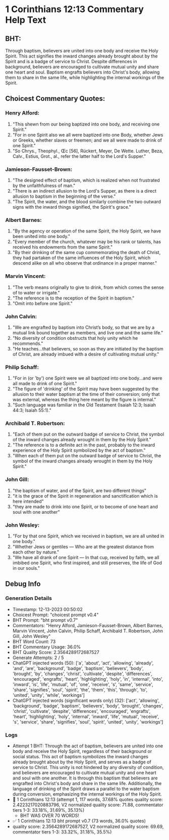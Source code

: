 # 1 Corinthians 12:13 Commentary Help Text

## BHT:
Through baptism, believers are united into one body and receive the Holy Spirit. This act signifies the inward changes already brought about by the Spirit and is a badge of service to Christ. Despite differences in background, believers are encouraged to cultivate mutual unity and share one heart and soul. Baptism engrafts believers into Christ's body, allowing them to share in the same life, while highlighting the internal workings of the Spirit.

## Choicest Commentary Quotes:
### Henry Alford:
1. "This shewn from our being baptized into one body, and receiving one Spirit."
2. "For in one Spirit also we all were baptized into one Body, whether Jews or Greeks, whether slaves or freemen; and we all were made to drink of one Spirit."
3. "So Chrys., Theophyl., Œc [56], Rückert, Meyer, De Wette. Luther, Beza, Calv., Estius, Grot., al., refer the latter half to the Lord's Supper."

### Jamieson-Fausset-Brown:
1. "The designed effect of baptism, which is realized when not frustrated by the unfaithfulness of man."
2. "There is an indirect allusion to the Lord's Supper, as there is a direct allusion to baptism in the beginning of the verse."
3. "The Spirit, the water, and the blood similarly combine the two outward signs with the inward things signified, the Spirit's grace."

### Albert Barnes:
1. "By the agency or operation of the same Spirit, the Holy Spirit, we have been united into one body."
2. "Every member of the church, whatever may be his rank or talents, has received his endowments from the same Spirit."
3. "By their drinking of the same cup commemorating the death of Christ, they had partaken of the same influences of the Holy Spirit, which descend alike on all who observe that ordinance in a proper manner."

### Marvin Vincent:
1. "The verb means originally to give to drink, from which comes the sense of to water or irrigate." 
2. "The reference is to the reception of the Spirit in baptism." 
3. "Omit into before one Spirit."

### John Calvin:
1. "We are engrafted by baptism into Christ’s body, so that we are by a mutual link bound together as members, and live one and the same life."
2. "No diversity of condition obstructs that holy unity which he recommends."
3. "He teaches...that believers, so soon as they are initiated by the baptism of Christ, are already imbued with a desire of cultivating mutual unity."

### Philip Schaff:
1. "For in (or 'by') one Spirit were we all baptized into one body...and were all made to drink of one Spirit." 
2. "The figure of 'drinking' of the Spirit may have been suggested by the allusion to their water baptism at the time of their conversion; only that was external, whereas the thing here meant by the figure is internal."
3. "Such language was familiar in the Old Testament (Isaiah 12:3; Isaiah 44:3; Isaiah 55:1)."

### Archibald T. Robertson:
1. "Each of them put on the outward badge of service to Christ, the symbol of the inward changes already wrought in them by the Holy Spirit."
2. "The reference is to a definite act in the past, probably to the inward experience of the Holy Spirit symbolized by the act of baptism."
3. "When each of them put on the outward badge of service to Christ, the symbol of the inward changes already wrought in them by the Holy Spirit."

### John Gill:
1. "the baptism of water, and of the Spirit, are two different things"
2. "it is the grace of the Spirit in regeneration and sanctification which is here intended"
3. "they are made to drink into one Spirit, or to become of one heart and soul with one another"

### John Wesley:
1. "For by that one Spirit, which we received in baptism, we are all united in one body."
2. "Whether Jews or gentiles — Who are at the greatest distance from each other by nature."
3. "We have all drank of one Spirit — In that cup, received by faith, we all imbibed one Spirit, who first inspired, and still preserves, the life of God in our souls."


## Debug Info
### Generation Details
- Timestamp: 12-13-2023 00:50:02
- Choicest Prompt: "choicest prompt v0.4"
- BHT Prompt: "bht prompt v0.7"
- Commentators: "Henry Alford, Jamieson-Fausset-Brown, Albert Barnes, Marvin Vincent, John Calvin, Philip Schaff, Archibald T. Robertson, John Gill, John Wesley"
- BHT Word Count: 73
- BHT Commentary Usage: 36.0%
- BHT Quality Score: 2.3564289172687527
- Generate Attempts: 2 / 5
- ChatGPT injected words (50):
	['a', 'about', 'act', 'allowing', 'already', 'and', 'are', 'background', 'badge', 'baptism', 'believers', 'body', 'brought', 'by', 'changes', 'christ', 'cultivate', 'despite', 'differences', 'encouraged', 'engrafts', 'heart', 'highlighting', 'holy', 'in', 'internal', 'into', 'inward', 'is', 'life', 'mutual', 'of', 'one', 'receive', 's', 'same', 'service', 'share', 'signifies', 'soul', 'spirit', 'the', 'them', 'this', 'through', 'to', 'united', 'unity', 'while', 'workings']
- ChatGPT injected words (significant words only) (32):
	['act', 'allowing', 'background', 'badge', 'baptism', 'believers', 'body', 'brought', 'changes', 'christ', 'cultivate', 'despite', 'differences', 'encouraged', 'engrafts', 'heart', 'highlighting', 'holy', 'internal', 'inward', 'life', 'mutual', 'receive', 's', 'service', 'share', 'signifies', 'soul', 'spirit', 'united', 'unity', 'workings']

### Logs
- Attempt 1 BHT: Through the act of baptism, believers are united into one body and receive the Holy Spirit, regardless of their background or social status. This act of baptism symbolizes the inward changes already brought about by the Holy Spirit, and serves as a badge of service to Christ. This unity is not hindered by any diversity of condition, and believers are encouraged to cultivate mutual unity and one heart and soul with one another. It is through this baptism that believers are engrafted into Christ's body and share in the same life. Additionally, the language of drinking of the Spirit draws a parallel to the water baptism during conversion, emphasizing the internal workings of the Holy Spirit.
- 🔄 1 Corinthians 12:13 (attempt 1, 117 words, 37.68% quotes quality score: 2.4223217020883796, V2 normalized quality score: 71.88, commentator tiers 1-3: 33.18%, 31.69%, 35.13%) 
	- BHT WAS OVER 70 WORDS!
- ✅ 1 Corinthians 12:13 bht prompt v0.7 (73 words, 36.0% quotes)
- quality score: 2.3564289172687527, V2 normalized quality score: 69.69, commentator tiers 1-3: 33.32%, 31.18%, 35.5%)